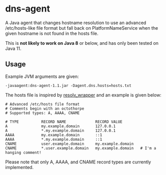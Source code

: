 # dns-agent

A Java agent that changes hostname resolution to use an advanced
/etc/hosts-like file format but fall back on PlatformNameService when 
the given hostname is not found in the hosts file.

This is **not likely to work on Java 8** or below, and has only been tested on Java 11.

## Usage

Example JVM arguments are given:
```
-javaagent:dns-agent-1.1.jar -Dagent.dns.hosts=hosts.txt
```

The hosts file is inspired by [resolv_wrapper](https://cwrap.org/resolv_wrapper.html) and an example 
is given below:
```
# Advanced /etc/hosts file format
# Comments begin with an octothorpe
# Supported types: A, AAAA, CNAME

# TYPE          RECORD NAME             RECORD VALUE          
A               my.example.domain       127.0.0.1
A               *.my.example.domain     127.0.0.1
AAAA            my.example.domain       ::1
AAAA            *.my.example.domain     ::1
CNAME           user.example.domain     my.example.domain
CNAME           *.user.example.domain   my.example.domain   # I'm a hanging comment!
```

Please note that only A, AAAA, and CNAME record types are currently implemented.
